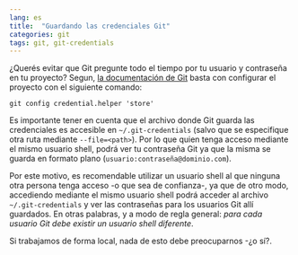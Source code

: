 ```yaml
---
lang: es
title:  "Guardando las credenciales Git"
categories: git
tags: git, git-credentials
---
```


¿Querés evitar que Git pregunte todo el tiempo por tu usuario y contraseña en tu proyecto? Segun, [la documentación de Git](http://git-scm.com/docs/git-credential-store) basta con configurar el proyecto con el siguiente comando:

```shell
git config credential.helper 'store'
```

Es importante tener en cuenta que el archivo donde Git guarda las credenciales es accesible en `~/.git-credentials` (salvo que se especifique otra ruta mediante `--file=<path>`). Por lo que quien tenga acceso mediante el mismo usuario shell, podrá ver tu contraseña Git ya que la misma se guarda en formato plano (`usuario:contraseña@dominio.com`).

Por este motivo, es recomendable utilizar un usuario shell al que ninguna otra persona tenga acceso -o que sea de confianza-, ya que de otro modo, accediendo mediante el mismo usuario shell podrá acceder al archivo  `~/.git-credentials` y ver las contraseñas para los usuarios Git allí guardados. En otras palabras, y a modo de regla general: *para cada usuario Git debe existir un usuario shell diferente*.

Si trabajamos de forma local, nada de esto debe preocuparnos -¿o sí?.
